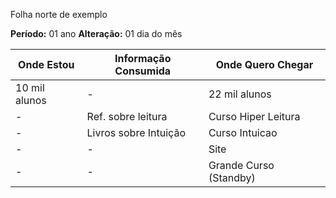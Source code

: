 Folha norte de exemplo

**Período:** 01 ano
**Alteração:** 01 dia do mês

| Onde Estou  | Informação Consumida   | Onde Quero Chegar  |
| --------- | --------- | -------- |
|10 mil alunos|- |22 mil alunos|
|-|Ref. sobre leitura |Curso Hiper Leitura|
|-|Livros sobre Intuição |Curso Intuicao|
|-|- |Site|
|-|- |Grande Curso (Standby)|









